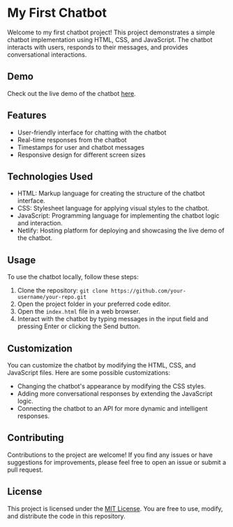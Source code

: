 # My First Chatbot

Welcome to my first chatbot project! This project demonstrates a simple chatbot implementation using HTML, CSS, and JavaScript. The chatbot interacts with users, responds to their messages, and provides conversational interactions.

## Demo

Check out the live demo of the chatbot [here](https://649ba6d79353a12339ee5544--curious-starburst-fa520e.netlify.app/).

## Features

- User-friendly interface for chatting with the chatbot
- Real-time responses from the chatbot
- Timestamps for user and chatbot messages
- Responsive design for different screen sizes

## Technologies Used

- HTML: Markup language for creating the structure of the chatbot interface.
- CSS: Stylesheet language for applying visual styles to the chatbot.
- JavaScript: Programming language for implementing the chatbot logic and interaction.
- Netlify: Hosting platform for deploying and showcasing the live demo of the chatbot.

## Usage

To use the chatbot locally, follow these steps:

1. Clone the repository: `git clone https://github.com/your-username/your-repo.git`
2. Open the project folder in your preferred code editor.
3. Open the `index.html` file in a web browser.
4. Interact with the chatbot by typing messages in the input field and pressing Enter or clicking the Send button.

## Customization

You can customize the chatbot by modifying the HTML, CSS, and JavaScript files. Here are some possible customizations:

- Changing the chatbot's appearance by modifying the CSS styles.
- Adding more conversational responses by extending the JavaScript logic.
- Connecting the chatbot to an API for more dynamic and intelligent responses.

## Contributing

Contributions to the project are welcome! If you find any issues or have suggestions for improvements, please feel free to open an issue or submit a pull request.

## License

This project is licensed under the [MIT License](https://opensource.org/licenses/MIT). You are free to use, modify, and distribute the code in this repository.

